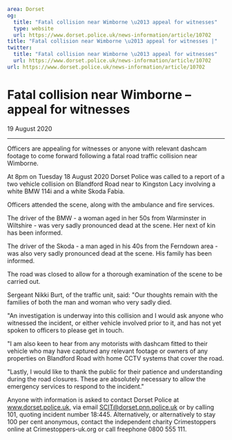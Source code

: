 ```yaml
area: Dorset
og:
  title: "Fatal collision near Wimborne \u2013 appeal for witnesses"
  type: website
  url: https://www.dorset.police.uk/news-information/article/10702
title: "Fatal collision near Wimborne \u2013 appeal for witnesses |"
twitter:
  title: "Fatal collision near Wimborne \u2013 appeal for witnesses"
  url: https://www.dorset.police.uk/news-information/article/10702
url: https://www.dorset.police.uk/news-information/article/10702
```

# Fatal collision near Wimborne – appeal for witnesses

19 August 2020

* * *

Officers are appealing for witnesses or anyone with relevant dashcam footage to come forward following a fatal road traffic collision near Wimborne.

At 8pm on Tuesday 18 August 2020 Dorset Police was called to a report of a two vehicle collision on Blandford Road near to Kingston Lacy involving a white BMW 114i and a white Skoda Fabia.

Officers attended the scene, along with the ambulance and fire services.

The driver of the BMW - a woman aged in her 50s from Warminster in Wiltshire - was very sadly pronounced dead at the scene. Her next of kin has been informed.

The driver of the Skoda - a man aged in his 40s from the Ferndown area - was also very sadly pronounced dead at the scene. His family has been informed.

The road was closed to allow for a thorough examination of the scene to be carried out.

Sergeant Nikki Burt, of the traffic unit, said: "Our thoughts remain with the families of both the man and woman who very sadly died.

"An investigation is underway into this collision and I would ask anyone who witnessed the incident, or either vehicle involved prior to it, and has not yet spoken to officers to please get in touch.

"I am also keen to hear from any motorists with dashcam fitted to their vehicle who may have captured any relevant footage or owners of any properties on Blandford Road with home CCTV systems that cover the road.

"Lastly, I would like to thank the public for their patience and understanding during the road closures. These are absolutely necessary to allow the emergency services to respond to the incident."

Anyone with information is asked to contact Dorset Police at www.dorset.police.uk, via email SCIT@dorset.pnn.police.uk or by calling 101, quoting incident number 18:445. Alternatively, or alternatively to stay 100 per cent anonymous, contact the independent charity Crimestoppers online at Crimestoppers-uk.org or call freephone 0800 555 111.
